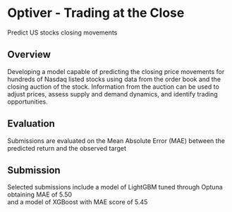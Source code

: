 #  Optiver - Trading at the Close
Predict US stocks closing movements

## Overview
Developing a model capable of predicting the closing price movements for hundreds of Nasdaq listed stocks using data from the order book and the closing auction of the stock. Information from the auction can be used to adjust prices, assess supply and demand dynamics, and identify trading opportunities.

## Evaluation
Submissions are evaluated on the Mean Absolute Error (MAE) between the predicted return and the observed target

## Submission
Selected submissions include a model of LightGBM tuned through Optuna obtaining MAE of 5.50 <br> and a model of XGBoost with MAE score of 5.45
